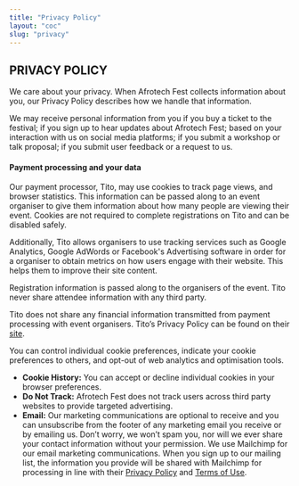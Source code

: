 ```yaml
---
title: "Privacy Policy"
layout: "coc"
slug: "privacy"
---
```



## PRIVACY POLICY

We care about your privacy. When Afrotech Fest collects information about you, our Privacy Policy describes how we handle that information.

We may receive personal information from you if you buy a ticket to the festival; if you sign up to hear updates about Afrotech Fest; based on your interaction with us on social media platforms; if you submit a workshop or talk proposal; if you submit user feedback or a request to us.

#### Payment processing and your data
Our payment processor, Tito, may use cookies to track page views, and browser statistics. This information can be passed along to an event organiser to give them information about how many people are viewing their event. Cookies are not required to complete registrations on Tito and can be disabled safely.

Additionally, Tito allows organisers to use tracking services such as Google Analytics, Google AdWords or Facebook's Advertising software in order for a organiser to obtain metrics on how users engage with their website. This helps them to improve their site content.

Registration information is passed along to the organisers of the event. Tito never share attendee information with any third party.

Tito does not share any financial information transmitted from payment processing with event organisers.
Tito’s Privacy Policy can be found on their [site](https://ti.to/privacy).

You can control individual cookie preferences, indicate your cookie preferences to others, and opt-out of web analytics and optimisation tools. 

+ **Cookie History:** You can accept or decline individual cookies in your browser preferences.
+ **Do Not Track:** Afrotech Fest does not track users across third party websites to provide targeted advertising.
+ **Email:** Our marketing communications are optional to receive and you can unsubscribe from the footer of any marketing email you receive or by emailing us. Don’t worry, we won’t spam you, nor will we ever share your contact information without your permission. We use Mailchimp for our email marketing communications. When you sign up to our mailing list, the information you provide will be shared with Mailchimp for processing in line with their [Privacy Policy](https://mailchimp.com/legal/privacy/) and [Terms of Use](https://mailchimp.com/legal/terms/).
